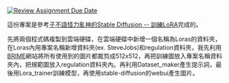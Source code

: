 [![Review Assignment Due Date](https://classroom.github.com/assets/deadline-readme-button-24ddc0f5d75046c5622901739e7c5dd533143b0c8e959d652212380cedb1ea36.svg)](https://classroom.github.com/a/X3WkcXtG)

這份專案是參考[子不語怪力亂神的Stable Diffusion -- 訓練LoRA](<https://vocus.cc/article/642db062fd897800014596ad>)完成的。

先將兩個程式碼複製到雲端硬碟，在雲端硬碟中新增一個名稱為Loras的資料夾，在Loras內用專案名稱新增資料夾(ex. SteveJobs)和regulation資料夾，我先利用[BRIME](<https://www.birme.net/?target_width=512&target_height=512>)網站將所有使用到的圖片都裁剪成512x512，再把訓練圖放入專案名稱資料夾內，把規範圖放入regulation資料夾內。再利用Dataset_maker產生提示詞，最後用Lora_trainer訓練模型，再使用stable-diffusion的webui產生圖片。
